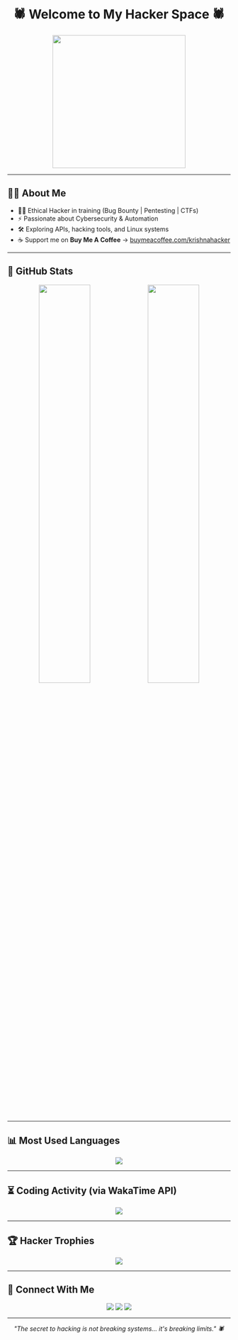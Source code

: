 <!-- 🔥 Welcome Banner -->
<h1 align="center">🕷️ Welcome to My Hacker Space 🕷️</h1>
<p align="center">
  <img src="https://tse1.mm.bing.net/th/id/OIP.mIw1g2a9XfB20QuwDA8eUgHaHa?cb=thfvnext&rs=1&pid=ImgDetMain&o=7&rm=3" width="300px">
</p>

---

<!-- 🧑‍💻 About Me -->
## 🧑‍💻 About Me
- 👨‍💻 Ethical Hacker in training (Bug Bounty | Pentesting | CTFs)  
- ⚡ Passionate about Cybersecurity & Automation  
- 🛠️ Exploring APIs, hacking tools, and Linux systems  
- ☕ Support me on **Buy Me A Coffee** → [buymeacoffee.com/krishnahacker](https://buymeacoffee.com/krishnahacker)  

---

<!-- 🚀 GitHub Stats -->
## 🚀 GitHub Stats
<p align="center">
  <img src="https://github-readme-stats.vercel.app/api?username=Krishna-hacker-venom&show_icons=true&theme=radical&hide_border=true" width="48%" />
  <img src="https://github-readme-streak-stats.herokuapp.com/?user=Krishna-hacker-venom&theme=radical&hide_border=true" width="48%" />
</p>

---

<!-- 📊 Languages -->
## 📊 Most Used Languages
<p align="center">
  <img src="https://github-readme-stats.vercel.app/api/top-langs/?username=Krishna-hacker-venom&layout=compact&theme=radical&hide_border=true" />
</p>

---

<!-- ⏳ Coding Activity -->
## ⏳ Coding Activity (via WakaTime API)
<!-- Replace 'krishnahacker' with your WakaTime username -->
<p align="center">
  <img src="https://github-readme-stats.vercel.app/api/wakatime?username=krishna-venom-hacker&theme=radical&hide_border=true" />
</p>

---

<!-- 🏆 Trophies -->
## 🏆 Hacker Trophies
<p align="center">
  <img src="https://github-profile-trophy.vercel.app/?username=Krishna-hacker-venom&theme=matrix&no-frame=true&margin-w=15&margin-h=15" />
</p>

---

<!-- 🔗 Connect -->
## 🔗 Connect With Me
<p align="center">
  <a href="https://github.com/Krishna-hacker-venom"><img src="https://img.shields.io/badge/GitHub-000000?style=for-the-badge&logo=github&logoColor=white"></a>
  <a href="https://wakatime.com/@krishnahacker"><img src="https://img.shields.io/badge/WakaTime-000000?style=for-the-badge&logo=wakatime&logoColor=blue"></a>
  <a href="https://buymeacoffee.com/krishnahacker"><img src="https://img.shields.io/badge/☕ Buy_Me_A_Coffee-yellow?style=for-the-badge"></a>
</p>

---

<!-- 🕷️ Venom Quote -->
<p align="center">
  <i>"The secret to hacking is not breaking systems… it's breaking limits." 🕷️</i>
</p>

